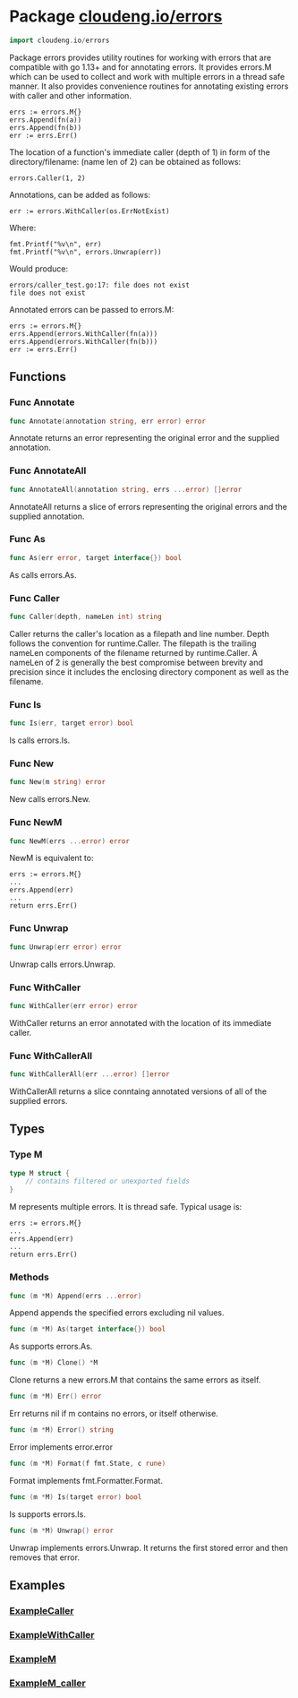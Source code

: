 # Package [cloudeng.io/errors](https://pkg.go.dev/cloudeng.io/errors?tab=doc)

```go
import cloudeng.io/errors
```

Package errors provides utility routines for working with errors that are
compatible with go 1.13+ and for annotating errors. It provides errors.M
which can be used to collect and work with multiple errors in a thread safe
manner. It also provides convenience routines for annotating existing errors
with caller and other information.

    errs := errors.M{}
    errs.Append(fn(a))
    errs.Append(fn(b))
    err := errs.Err()

The location of a function's immediate caller (depth of 1) in form of the
directory/filename:<line> (name len of 2) can be obtained as follows:

    errors.Caller(1, 2)

Annotations, can be added as follows:

    err := errors.WithCaller(os.ErrNotExist)

Where:

    fmt.Printf("%v\n", err)
    fmt.Printf("%v\n", errors.Unwrap(err))

Would produce:

    errors/caller_test.go:17: file does not exist
    file does not exist

Annotated errors can be passed to errors.M:

    errs := errors.M{}
    errs.Append(errors.WithCaller(fn(a)))
    errs.Append(errors.WithCaller(fn(b)))
    err := errs.Err()

## Functions
### Func Annotate
```go
func Annotate(annotation string, err error) error
```
Annotate returns an error representing the original error and the supplied
annotation.

### Func AnnotateAll
```go
func AnnotateAll(annotation string, errs ...error) []error
```
AnnotateAll returns a slice of errors representing the original errors and
the supplied annotation.

### Func As
```go
func As(err error, target interface{}) bool
```
As calls errors.As.

### Func Caller
```go
func Caller(depth, nameLen int) string
```
Caller returns the caller's location as a filepath and line number. Depth
follows the convention for runtime.Caller. The filepath is the trailing
nameLen components of the filename returned by runtime.Caller. A nameLen of
2 is generally the best compromise between brevity and precision since it
includes the enclosing directory component as well as the filename.

### Func Is
```go
func Is(err, target error) bool
```
Is calls errors.Is.

### Func New
```go
func New(m string) error
```
New calls errors.New.

### Func NewM
```go
func NewM(errs ...error) error
```
NewM is equivalent to:

    errs := errors.M{}
    ...
    errs.Append(err)
    ...
    return errs.Err()

### Func Unwrap
```go
func Unwrap(err error) error
```
Unwrap calls errors.Unwrap.

### Func WithCaller
```go
func WithCaller(err error) error
```
WithCaller returns an error annotated with the location of its immediate
caller.

### Func WithCallerAll
```go
func WithCallerAll(err ...error) []error
```
WithCallerAll returns a slice conntaing annotated versions of all of the
supplied errors.



## Types
### Type M
```go
type M struct {
	// contains filtered or unexported fields
}
```
M represents multiple errors. It is thread safe. Typical usage is:

    errs := errors.M{}
    ...
    errs.Append(err)
    ...
    return errs.Err()

### Methods

```go
func (m *M) Append(errs ...error)
```
Append appends the specified errors excluding nil values.


```go
func (m *M) As(target interface{}) bool
```
As supports errors.As.


```go
func (m *M) Clone() *M
```
Clone returns a new errors.M that contains the same errors as itself.


```go
func (m *M) Err() error
```
Err returns nil if m contains no errors, or itself otherwise.


```go
func (m *M) Error() string
```
Error implements error.error


```go
func (m *M) Format(f fmt.State, c rune)
```
Format implements fmt.Formatter.Format.


```go
func (m *M) Is(target error) bool
```
Is supports errors.Is.


```go
func (m *M) Unwrap() error
```
Unwrap implements errors.Unwrap. It returns the first stored error and then
removes that error.






## Examples
### [ExampleCaller](https://pkg.go.dev/cloudeng.io/errors?tab=doc#example-Caller)

### [ExampleWithCaller](https://pkg.go.dev/cloudeng.io/errors?tab=doc#example-WithCaller)

### [ExampleM](https://pkg.go.dev/cloudeng.io/errors?tab=doc#example-M)

### [ExampleM_caller](https://pkg.go.dev/cloudeng.io/errors?tab=doc#example-M_caller)




